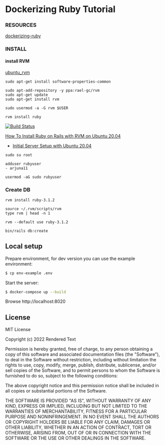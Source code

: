 # Dockerizing Ruby Tutorial

### RESOURCES
[dockerizing-ruby](https://github.com/TomFern/dockerizing-ruby/tree/master)

### INSTALL

#### install RVM
[ubuntu_rvm](https://github.com/rvm/ubuntu_rvm)
```
sudo apt-get install software-properties-common

sudo apt-add-repository -y ppa:rael-gc/rvm
sudo apt-get update
sudo apt-get install rvm

sudo usermod -a -G rvm $USER

rvm install ruby

```

[![Build Status](https://tomfern.semaphoreci.com/badges/dockerizing-ruby/branches/master.svg?key=a7410866-1910-44a0-8ef2-624794abd900)](https://tomfern.semaphoreci.com/projects/dockerizing-ruby)

[How To Install Ruby on Rails with RVM on Ubuntu 20.04](https://www.digitalocean.com/community/tutorials/how-to-install-ruby-on-rails-with-rvm-on-ubuntu-20-04)
- [Initial Server Setup with Ubuntu 20.04
](https://www.digitalocean.com/community/tutorials/initial-server-setup-with-ubuntu-20-04)

```
sudo su root  

adduser rubyuser
- arjuna11

usermod -aG sudo rubyuser
```

### Create DB

```
rvm install ruby-3.1.2

source ~/.rvm/scripts/rvm
type rvm | head -n 1

rvm --default use ruby-3.1.2

bin/rails db:create
```

## Local setup

Prepare environment, for dev version you can use the example environment:

```bash
$ cp env-example .env
```

Start the server:

```bash
$ docker-compose up --build
```

Browse http://localhost:8020

## License

MIT License

Copyright (c) 2022 Rendered Text

Permission is hereby granted, free of charge, to any person obtaining a copy
of this software and associated documentation files (the "Software"), to deal
in the Software without restriction, including without limitation the rights
to use, copy, modify, merge, publish, distribute, sublicense, and/or sell
copies of the Software, and to permit persons to whom the Software is
furnished to do so, subject to the following conditions:

The above copyright notice and this permission notice shall be included in all
copies or substantial portions of the Software.

THE SOFTWARE IS PROVIDED "AS IS", WITHOUT WARRANTY OF ANY KIND, EXPRESS OR
IMPLIED, INCLUDING BUT NOT LIMITED TO THE WARRANTIES OF MERCHANTABILITY,
FITNESS FOR A PARTICULAR PURPOSE AND NONINFRINGEMENT. IN NO EVENT SHALL THE
AUTHORS OR COPYRIGHT HOLDERS BE LIABLE FOR ANY CLAIM, DAMAGES OR OTHER
LIABILITY, WHETHER IN AN ACTION OF CONTRACT, TORT OR OTHERWISE, ARISING FROM,
OUT OF OR IN CONNECTION WITH THE SOFTWARE OR THE USE OR OTHER DEALINGS IN THE
SOFTWARE.



